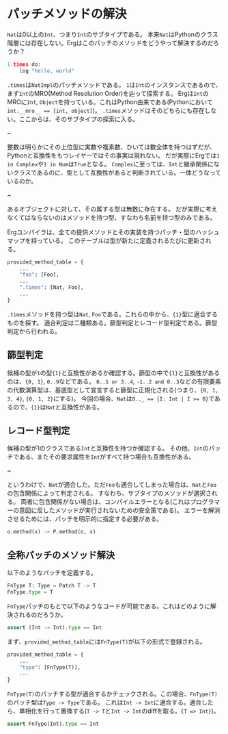 # パッチメソッドの解決

`Nat`は0以上の`Int`、つまり`Int`のサブタイプである。
本来`Nat`はPythonのクラス階層には存在しない。Ergはこのパッチのメソッドをどうやって解決するのだろうか？

```python
1.times do:
    log "hello, world"
```

`.times`は`NatImpl`のパッチメソッドである。
`1`は`Int`のインスタンスであるので、まず`Int`のMRO(Method Resolution Order)を辿って探索する。
Ergは`Int`のMROに`Int`, `Object`を持っている。これはPython由来である(Pythonにおいて`int.__mro__ == [int, object]`)。
`.times`メソッドはそのどちらにも存在しない。ここからは、そのサブタイプの探索に入る。

~

整数は明らかにその上位型に実数や複素数、ひいては数全体を持つはずだが、Pythonと互換性をもつレイヤーではその事実は現れない。
だが実際にErgでは`1 in Complex`や`1 in Num`は`True`となる。
`Complex`に至っては、`Int`と継承関係にないクラスであるのに、型として互換性があると判断されている。一体どうなっているのか。

~

あるオブジェクトに対して、その属する型は無数に存在する。
だが実際に考えなくてはならないのはメソッドを持つ型、すなわち名前を持つ型のみである。

Ergコンパイラは、全ての提供メソッドとその実装を持つパッチ・型のハッシュマップを持っている。
このテーブルは型が新たに定義されるたびに更新される。

```python
provided_method_table = {
    ...
    "foo": [Foo],
    ...
    ".times": [Nat, Foo],
    ...
}
```

`.times`メソッドを持つ型は`Nat`, `Foo`である。これらの中から、`{1}`型に適合するものを探す。
適合判定は二種類ある。篩型判定とレコード型判定である。篩型判定から行われる。

## 篩型判定

候補の型が`1`の型`{1}`と互換性があるか確認する。篩型の中で`{1}`と互換性があるのは、`{0, 1}`, `0..9`などである。
`0..1 or 3..4`, `-1..2 and 0..3`などの有限要素の代数演算型は、基底型として宣言すると篩型に正規化される(つまり、`{0, 1, 3, 4}`, `{0, 1, 2}`にする)。
今回の場合、`Nat`は`0.._ == {I: Int | I >= 0}`であるので、`{1}`は`Nat`と互換性がある。

## レコード型判定

候補の型が1のクラスである`Int`と互換性を持つか確認する。
その他、`Int`のパッチである、またその要求属性を`Int`がすべて持つ場合も互換性がある。

~

というわけで、`Nat`が適合した。ただ`Foo`も適合してしまった場合は、`Nat`と`Foo`の包含関係によって判定される。
すなわち、サブタイプのメソッドが選択される。
両者に包含関係がない場合は、コンパイルエラーとなる(これはプログラマーの意図に反したメソッドが実行されないための安全策である)。
エラーを解消させるためには、パッチを明示的に指定する必要がある。

```python
o.method(x) -> P.method(o, x)
```

## 全称パッチのメソッド解決

以下のようなパッチを定義する。

```python
FnType T: Type = Patch T -> T
FnType.type = T
```

`FnType`パッチのもとで以下のようなコードが可能である。これはどのように解決されるのだろうか。

```python
assert (Int -> Int).type == Int
```

まず、`provided_method_table`には`FnType(T)`が以下の形式で登録される。

```python
provided_method_table = {
    ...
    "type": [FnType(T)],
    ...
}
```

`FnType(T)`のパッチする型が適合するかチェックされる。この場合、`FnType(T)`のパッチ型は`Type -> Type`である。
これは`Int -> Int`に適合する。適合したら、単相化を行って置換する(`T -> T`と`Int -> Int`のdiffを取る。`{T => Int}`)。

```python
assert FnType(Int).type == Int
```
